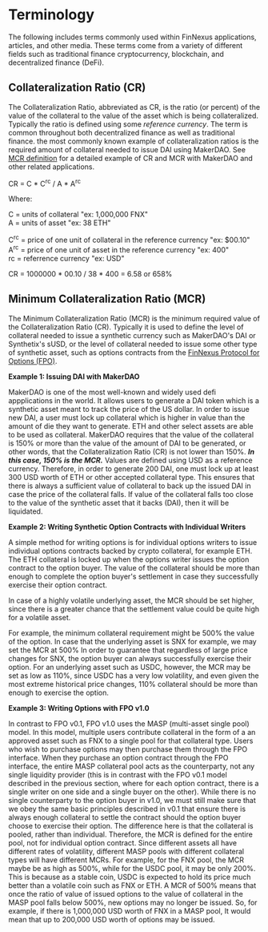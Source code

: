 # Terminology

The following includes terms commonly used within FinNexus applications, articles, and other media. These terms come from a variety of different fields such as traditional finance cryptocurrency, blockchain, and decentralized finance (DeFi).   

## Collateralization Ratio (CR)

The Collateralization Ratio, abbreviated as CR, is the ratio (or percent) of the value of the collateral to the value of the asset which is being collateralized. Typically the ratio is defined using some *reference currency*. The term is common throughout both decentralized finance as well as traditional finance. the most commonly known example of collateralization ratios is the required amount of collateral needed to issue DAI using MakerDAO. See [MCR definition](/terminology/#minimum-collateralization-ratio-mcr) for a detailed example of CR and MCR with MakerDAO and other related applications.

CR = C * C<sup>rc</sup> / A * A<sup>rc</sup>

Where:

C = units of collateral "ex: 1,000,000 FNX"  
A = units of asset "ex: 38 ETH" 

C<sup>rc</sup> = price of one unit of collateral in the reference currency  "ex: $00.10"  
A<sup>rc</sup> = price of one unit of asset in the reference currency  "ex: 400"  
rc = referrence currency "ex: USD"  

CR = 1000000 * 00.10 / 38 * 400 = 6.58 or 658%

## Minimum Collateralization Ratio (MCR)

The Minimum Collateralization Ratio (MCR) is the minimum required value of the  Collateralization Ratio (CR). Typically it is used to define the level of collateral needed to issue a synthetic currency such as MakerDAO's DAI or Synthetix's sUSD, or the level of collateral needed to issue some other type of synthetic asset, such as options contracts from the [FinNexus Protocol for Options (FPO)](/options). 

**Example 1: Issuing DAI with MakerDAO** 

MakerDAO is one of the most well-known and widely used defi appplications in the world. It allows users to generate a DAI token which is a synthetic asset meant to track the price of the US dollar. In order to issue new DAI, a user must lock up collateral which is higher in value than the amount of die they want to generate. ETH and other select assets are able to be used as collateral. MakerDAO requires that the value of the collateral is 150% or more than the value of the amount of DAI to be generated, or other words, that the Collateralization Ratio (CR) is not lower than 150%. ***In this case, 150% is the MCR.*** Values are defined using USD as a reference currency. Therefore, in order to generate 200 DAI, one must lock up at least 300 USD worth of ETH or other accepted collateral type. This ensures that there is always a sufficient value of collateral to back up the issued DAI in case the price of the collateral falls. If value of the collateral falls too close to the value of the synthetic asset that it backs (DAI), then it will be liquidated.

**Example 2: Writing Synthetic Option Contracts with Individual Writers** 

A simple method for writing options is for individual options writers to issue individual options contracts backed by crypto collateral, for example ETH. The ETH collateral is locked up when the options writer issues the option contract to the option buyer. The value of the collateral should be more than enough to complete the option buyer's settlement in case they successfully exercise their option contract.  
 
In case of a highly volatile underlying asset, the MCR should be set higher, since there is a greater chance that the settlement value could be quite high for a volatile asset. 

For example, the minimum collateral requirement might be 500% the value of the option. In case that the underlying asset is SNX for example, we may set the MCR at 500% In order to guarantee that regardless of large price changes for SNX, the option buyer can always successfully exercise their option. For an underlying asset such as USDC, however, the MCR may be set as low as 110%, since USDC has a very low volatility, and even given the most extreme historical price changes, 110% collateral should be more than enough to exercise the option. 

**Example 3:  Writing Options with FPO v1.0** 

In contrast to FPO v0.1, FPO v1.0 uses the MASP (multi-asset single pool) model. In this model, multiple users contribute collateral in the form of a an approved asset such as FNX to a single pool for that collateral type. Users who wish to purchase options may then purchase them through the FPO interface. When they purchase an option contract through the FPO interface, the entire MASP collateral pool acts as the counterparty, not any single liquidity provider (this is in contrast with the FPO v0.1 model described in the previous section, where for each option contract, there is a single writer on one side and a single buyer on the other). While there is no single counterparty to the option buyer in v1.0, we must still make sure that we obey the same basic principles described in v0.1 that ensure there is always enough collateral to settle the contract should the option buyer choose to exercise their option. The difference here is that the collateral is pooled, rather than individual. Therefore, the MCR is defined for the entire pool, not for individual option contract. Since different assets all have different rates of volatility, different MASP pools with different collateral types will have different MCRs. For example, for the FNX pool, the MCR maybe be as high as 500%, while for the USDC pool, it may be only 200%. This is because as a stable coin, USDC is expected to hold its price much better than a volatile coin such as FNX or ETH. A MCR of 500% means that once the ratio of value of issued options to the value of collateral in the MASP pool falls below 500%, new options may no longer be issued. So, for example, if there is 1,000,000 USD worth of FNX in a MASP pool, It would mean that up to 200,000 USD worth of options may be issued.
